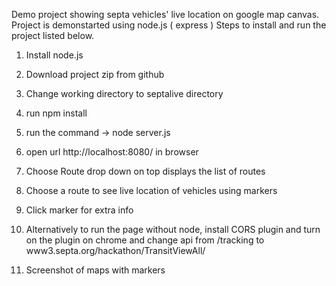 Demo project showing septa vehicles' live location on google map canvas. Project is demonstarted using node.js ( express )
Steps to install and run the project listed below.

1) Install node.js

2) Download project zip from github

3) Change working directory to septalive directory

4) run npm install

5) run the command -> node server.js

6) open url http://localhost:8080/ in browser

7) Choose Route drop down on top displays the list of routes

8) Choose a route to see live location of vehicles using markers

9) Click marker for extra info

10) Alternatively to run the page without node, install CORS plugin and turn on the plugin on chrome and change api from /tracking to www3.septa.org/hackathon/TransitViewAll/

11) Screenshot of maps with markers 